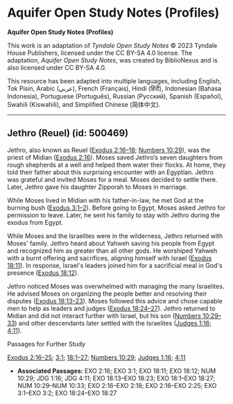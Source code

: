 # Aquifer Open Study Notes (Profiles)

**Aquifer Open Study Notes (Profiles)**

This work is an adaptation of *Tyndale Open Study Notes* © 2023 Tyndale House Publishers, licensed under the CC BY\-SA 4\.0 license. The adaptation, *Aquifer Open Study Notes*, was created by BiblioNexus and is also licensed under CC BY\-SA 4\.0\.

This resource has been adapted into multiple languages, including English, Tok Pisin, Arabic (عربي), French (Français), Hindi (हिंदी), Indonesian (Bahasa Indonesia), Portuguese (Português), Russian (Русский), Spanish (Español), Swahili (Kiswahili), and Simplified Chinese (简体中文).



--------------------------------

## Jethro (Reuel) (id: 500469)

Jethro, also known as Reuel ([Exodus 2:16–18](https://ref.ly/Exod2:16-Exod2:18); [Numbers 10:29](https://ref.ly/Num10:29)), was the priest of Midian ([Exodus 2:16](https://ref.ly/Exod2:16)). Moses saved Jethro’s seven daughters from rough shepherds at a well and helped them water their flocks. At home, they told their father about this surprising encounter with an Egyptian. Jethro was grateful and invited Moses for a meal. Moses decided to settle there. Later, Jethro gave his daughter Zipporah to Moses in marriage.

While Moses lived in Midian with his father\-in\-law, he met God at the burning bush ([Exodus 3:1–2](https://ref.ly/Exod3:1-Exod3:2)). Before going to Egypt, Moses asked Jethro for permission to leave. Later, he sent his family to stay with Jethro during the exodus from Egypt.

While Moses and the Israelites were in the wilderness, Jethro returned with Moses' family. Jethro heard about Yahweh saving his people from Egypt and recognized him as greater than all other gods. He worshiped Yahweh with a burnt offering and sacrifices, aligning himself with Israel ([Exodus 18:11](https://ref.ly/Exod18:11)). In response, Israel's leaders joined him for a sacrificial meal in God's presence ([Exodus 18:12](https://ref.ly/Exod18:12)).

Jethro noticed Moses was overwhelmed with managing the many Israelites. He advised Moses on organizing the people better and resolving their disputes ([Exodus 18:13–23](https://ref.ly/Exod18:13-Exod18:23)). Moses followed this advice and chose capable men to help as leaders and judges ([Exodus 18:24–27](https://ref.ly/Exod18:24-Exod18:27)). Jethro returned to Midian and did not interact further with Israel, but his son ([Numbers 10:29–33](https://ref.ly/Num10:29-Num10:33)) and other descendants later settled with the Israelites ([Judges 1:16](https://ref.ly/Judg1:16); [4:11](https://ref.ly/Judg4:11)).

Passages for Further Study

[Exodus 2:16–25](https://ref.ly/Exod2:16-Exod2:25); [3:1](https://ref.ly/Exod3:1); [18:1–27](https://ref.ly/Exod18:1-Exod18:27); [Numbers 10:29](https://ref.ly/Num10:29); [Judges 1:16](https://ref.ly/Judg1:16); [4:11](https://ref.ly/Judg4:11)

* **Associated Passages:** EXO 2:16; EXO 3:1; EXO 18:11; EXO 18:12; NUM 10:29; JDG 1:16; JDG 4:11; EXO 18:13–EXO 18:23; EXO 18:1–EXO 18:27; NUM 10:29–NUM 10:33; EXO 2:16–EXO 2:18; EXO 2:16–EXO 2:25; EXO 3:1–EXO 3:2; EXO 18:24–EXO 18:27

